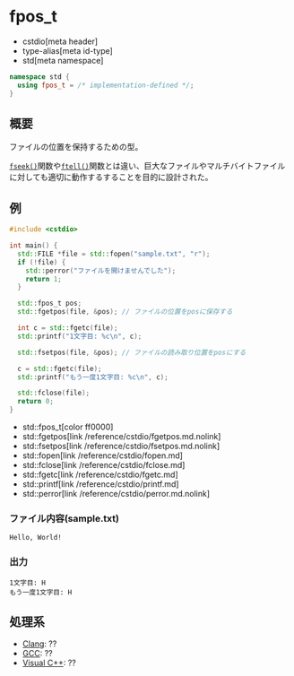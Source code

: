 # fpos_t
* cstdio[meta header]
* type-alias[meta id-type]
* std[meta namespace]

```cpp
namespace std {
  using fpos_t = /* implementation-defined */;
}
```

## 概要
ファイルの位置を保持するための型。

[`fseek()`](/reference/cstdio/fseek.md.nolink)関数や[`ftell()`](/reference/cstdio/ftell.md.nolink)関数とは違い、巨大なファイルやマルチバイトファイルに対しても適切に動作するすることを目的に設計された。

## 例
```cpp example
#include <cstdio>

int main() {
  std::FILE *file = std::fopen("sample.txt", "r");
  if (!file) {
    std::perror("ファイルを開けませんでした");
    return 1;
  }

  std::fpos_t pos;
  std::fgetpos(file, &pos); // ファイルの位置をposに保存する

  int c = std::fgetc(file);
  std::printf("1文字目: %c\n", c);

  std::fsetpos(file, &pos); // ファイルの読み取り位置をposにする

  c = std::fgetc(file);
  std::printf("もう一度1文字目: %c\n", c);

  std::fclose(file);
  return 0;
}

```
* std::fpos_t[color ff0000]
* std::fgetpos[link /reference/cstdio/fgetpos.md.nolink]
* std::fsetpos[link /reference/cstdio/fsetpos.md.nolink]
* std::fopen[link /reference/cstdio/fopen.md]
* std::fclose[link /reference/cstdio/fclose.md]
* std::fgetc[link /reference/cstdio/fgetc.md]
* std::printf[link /reference/cstdio/printf.md]
* std::perror[link /reference/cstdio/perror.md.nolink]

### ファイル内容(sample.txt)
```
Hello, World!
```

### 出力
```
1文字目: H
もう一度1文字目: H
```

## 処理系
- [Clang](/implementation.md#clang): ??
- [GCC](/implementation.md#gcc): ??
- [Visual C++](/implementation.md#visual_cpp): ??